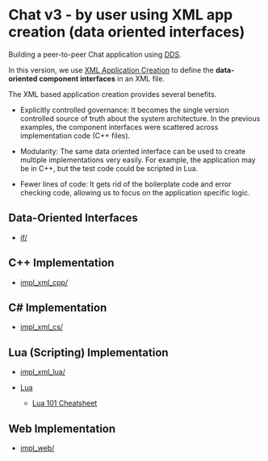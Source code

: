 # Chat v3 - by user using XML app creation (data oriented interfaces)

Building a peer-to-peer Chat application using [DDS](http://portals.omg.org/dds).

In this version, we use [XML Application Creation](https://community.rti.com/documentation) to define the **data-oriented component interfaces**
in an XML file.

The XML based application creation provides several benefits.

- Explicitly controlled governance: It becomes the single version controlled 
source of truth about the system architecture. In the previous examples, the 
component interfaces were scattered across implementation code (C++ files).

- Modularity: The same data oriented interface can be used to create multiple implementations very easily. For example, the application may be in C++, but the
test code could be scripted in Lua.

- Fewer lines of code: It gets rid of the boilerplate code and error 
checking code, allowing us to focus on the application specific logic.

## Data-Oriented Interfaces
- [if/](./if)


## C++ Implementation

- [impl\_xml\_cpp/](./impl_xml_cpp)

## C# Implementation  

- [impl\_xml\_cs/](./impl_xml_cs)

## Lua (Scripting) Implementation 

- [impl\_xml\_lua/](./impl_xml_lua)

- [Lua](http://www.lua.org)
  - [Lua 101 Cheatsheet](https://github.com/gianpiero/foo/raw/master/doc/Lua101CheatSheet.pdf)

## Web Implementation  

- [impl\_web/](./impl_web)


